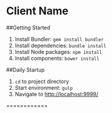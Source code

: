 Client Name
================

##Getting Started
1. Install Bundler: `gem install bundler`
2. Install dependencies: `bundle install`
3. Install Node packages: `npm install`
4. Install components: `bower install`

##Daily Startup
1. `cd` to project directory
2. Start environment: `gulp`
3. Navigate to [http://localhost:9999/](http://localhost:9999/)


============
